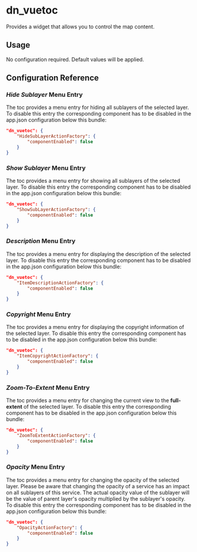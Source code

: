 # dn_vuetoc

Provides a widget that allows you to control the map content.

## Usage

No configuration required. Default values will be applied.

## Configuration Reference

### _Hide Sublayer_ Menu Entry
The toc provides a menu entry for hiding all sublayers of the selected layer.
To disable this entry the corresponding component has to be disabled in the app.json configuration below this bundle:

```json
"dn_vuetoc": {
    "HideSubLayerActionFactory": {
        "componentEnabled": false
    }
}
```

### _Show Sublayer_ Menu Entry
The toc provides a menu entry for showing all sublayers of the selected layer.
To disable this entry the corresponding component has to be disabled in the app.json configuration below this bundle:

```json
"dn_vuetoc": {
    "ShowSubLayerActionFactory": {
        "componentEnabled": false
    }
}
```

### _Description_ Menu Entry
The toc provides a menu entry for displaying the description of the selected layer.
To disable this entry the corresponding component has to be disabled in the app.json configuration below this bundle:

```json
"dn_vuetoc": {
    "ItemDescriptionActionFactory": {
        "componentEnabled": false
    }
}
```

### _Copyright_ Menu Entry
The toc provides a menu entry for displaying the copyright information of the selected layer.
To disable this entry the corresponding component has to be disabled in the app.json configuration below this bundle:

```json
"dn_vuetoc": {
    "ItemCopyrightActionFactory": {
        "componentEnabled": false
    }
}
```

### _Zoom-To-Extent_ Menu Entry
The toc provides a menu entry for changing the current view to the __full-extent__ of the selected layer.
To disable this entry the corresponding component has to be disabled in the app.json configuration below this bundle:

```json
"dn_vuetoc": {
    "ZoomToExtentActionFactory": {
        "componentEnabled": false
    }
}
```

### _Opacity_ Menu Entry
The toc provides a menu entry for changing the opacity of the selected layer.
Please be aware that changing the opacity of a service has an impact on all sublayers of this service.
The actual opacity value of the sublayer will be the value of parent layer's opacity multiplied by the sublayer's opacity.
To disable this entry the corresponding component has to be disabled in the app.json configuration below this bundle:

```json
"dn_vuetoc": {
    "OpacityActionFactory": {
        "componentEnabled": false
    }
}
```
